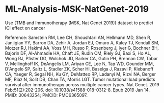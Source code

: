 # ML-Analysis-MSK-NatGenet-2019
Use (TMB and Immunotherapy (MSK, Nat Genet 2019)) dataset to predict ICI effect on cancer


Reference: Samstein RM, Lee CH, Shoushtari AN, Hellmann MD, Shen R, Janjigian YY, Barron DA, Zehir A, Jordan EJ, Omuro A, Kaley TJ, Kendall SM, Motzer RJ, Hakimi AA, Voss MH, Russo P, Rosenberg J, Iyer G, Bochner BH, Bajorin DF, Al-Ahmadie HA, Chaft JE, Rudin CM, Riely GJ, Baxi S, Ho AL, Wong RJ, Pfister DG, Wolchok JD, Barker CA, Gutin PH, Brennan CW, Tabar V, Mellinghoff IK, DeAngelis LM, Ariyan CE, Lee N, Tap WD, Gounder MM, D'Angelo SP, Saltz L, Stadler ZK, Scher HI, Baselga J, Razavi P, Klebanoff CA, Yaeger R, Segal NH, Ku GY, DeMatteo RP, Ladanyi M, Rizvi NA, Berger MF, Riaz N, Solit DB, Chan TA, Morris LGT. Tumor mutational load predicts survival after immunotherapy across multiple cancer types. Nat Genet. 2019 Feb;51(2):202-206. doi: 10.1038/s41588-018-0312-8. Epub 2019 Jan 14. PMID: 30643254; PMCID: PMC6365097.
